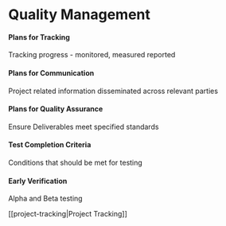# Quality Management
#### Plans for Tracking
Tracking progress -  monitored, measured reported

#### Plans for Communication
Project related information disseminated across relevant parties

#### Plans for Quality Assurance
Ensure Deliverables meet specified standards

#### Test Completion Criteria
Conditions that should be met for testing

#### Early Verification
Alpha and Beta testing

[[project-tracking|Project Tracking]]